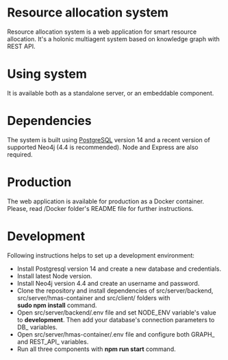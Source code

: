 # Resource allocation system

Resource allocation system is a web application for smart resource allocation. It's a holonic multiagent system based on knowledge graph with REST API.  

# Using system

It is available both as a standalone server, or an embeddable component. 

# Dependencies

The system is built using [PostgreSQL](https://www.postgresql.org/) version 14 and a recent version of supported Neo4j (4.4 is recommended). Node and Express are also required.

# Production

The web application is available for production as a Docker container. Please, read /Docker folder's README file for further instructions. 

# Development

Following instructions helps to set up a development environment:<br>

- Install Postgresql version 14 and create a new database and credentials. 
- Install latest Node version.
- Install Neo4j version 4.4 and create an username and password.
- Clone the repository and install dependencies of src/server/backend, src/server/hmas-container and src/client/ folders with<br> <b>sudo npm install</b> command.
- Open src/server/backend/.env file and set NODE_ENV variable's value to <b>development</b>. Then add your database's connection parameters to DB_ variables. 
- Open src/server/hmas-container/.env file and configure both GRAPH_ and REST_API_ variables. 
- Run all three components with <b>npm run start</b> command. 
